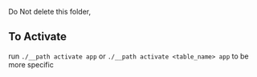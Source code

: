 Do Not delete this folder, 

## To Activate

run `./__path activate app` or `./__path activate <table_name> app` to be more specific 
